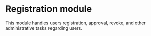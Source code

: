 # Registration module

This module handles users registration, approval, revoke, and other administrative tasks regarding users.
